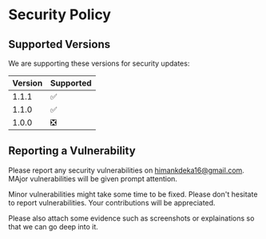 # Security Policy

## Supported Versions

We are supporting these versions for security updates:

| Version | Supported          |
| ------- | ------------------ |
| 1.1.1   | ✅ |
| 1.1.0   | ✅                |
| 1.0.0   | ❎            |

## Reporting a Vulnerability

Please report any security vulnerabilities on [himankdeka16@gmail.com](himankdeka16@gmail.com). MAjor vulnerabilities will be given prompt attention.

Minor vulnerabilities might take some time to be fixed. Please don't hesitate to report vulnerabilities. Your contributions will be appreciated.

Please also attach some evidence such as screenshots or explainations so that we can go deep into it. 
